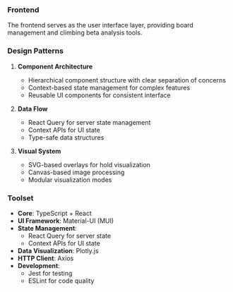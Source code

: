 ### Frontend

The frontend serves as the user interface layer, providing board management and climbing beta analysis tools.

### Design Patterns

1. **Component Architecture**
   - Hierarchical component structure with clear separation of concerns
   - Context-based state management for complex features
   - Reusable UI components for consistent interface

2. **Data Flow**
   - React Query for server state management
   - Context APIs for UI state
   - Type-safe data structures

3. **Visual System**
   - SVG-based overlays for hold visualization
   - Canvas-based image processing
   - Modular visualization modes

### Toolset

- **Core**: TypeScript + React
- **UI Framework**: Material-UI (MUI)
- **State Management**: 
  - React Query for server state
  - Context APIs for UI state
- **Data Visualization**: Plotly.js
- **HTTP Client**: Axios
- **Development**:
  - Jest for testing
  - ESLint for code quality